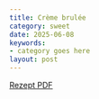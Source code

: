 ```yaml
---
title: Crème brulée
category: sweet
date: 2025-06-08
keywords:
- category goes here
layout: post
---
```


[Rezept PDF]({{site.baseurl}}/assets/pdf/creme_brulee.pdf)

